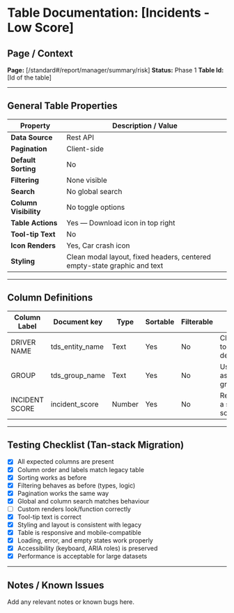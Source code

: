 # Table Documentation: [Incidents - Low Score]

## Page / Context
**Page:** [/standard#/report/manager/summary/risk]
**Status:** Phase 1
**Table Id:** [Id of the table]

---

## General Table Properties

| Property             | Description / Value |
|----------------------|---------------------|
| **Data Source**      | Rest API |
| **Pagination**       | Client-side |
| **Default Sorting**  | No |
| **Filtering**        | None visible |
| **Search**           | No global search |
| **Column Visibility**| No toggle options |
| **Table Actions**    | Yes — Download icon in top right |
| **Tool-tip Text**    | No |
| **Icon Renders**     | Yes, Car crash icon |
| **Styling**          | Clean modal layout, fixed headers, centered empty-state graphic and text |

---

## Column Definitions

| Column Label    | Document key     | Type     | Sortable | Filterable | Notes                                   |
|-----------------|------------------|----------|----------|------------|-----------------------------------------|
| DRIVER NAME     | tds_entity_name  | Text     | Yes      | No         | Clickable to driver details             |
| GROUP           | tds_group_name   | Text     | Yes      | No         | User’s assigned group                   |
| INCIDENT SCORE  | incident_score   | Number   | Yes      | No         | Represents a severity score  |

---

## Testing Checklist (Tan-stack Migration)

- [x] All expected columns are present
- [x] Column order and labels match legacy table
- [x] Sorting works as before
- [x] Filtering behaves as before (types, logic)
- [x] Pagination works the same way
- [x] Global and column search matches behaviour
- [ ] Custom renders look/function correctly
- [x] Tool-tip text is correct
- [x] Styling and layout is consistent with legacy
- [x] Table is responsive and mobile-compatible
- [x] Loading, error, and empty states work properly
- [x] Accessibility (keyboard, ARIA roles) is preserved
- [x] Performance is acceptable for large datasets

---

## Notes / Known Issues

Add any relevant notes or known bugs here.
